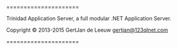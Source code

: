 =====================

Trinidad Application Server, a full modular .NET Application Server.

Copyright © 2013-2015 GertJan de Leeuw
gertjan@123qlnet.com

=====================

